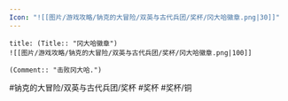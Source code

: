 ```yaml
---
Icon: "![[图片/游戏攻略/钠克的大冒险/双英与古代兵团/奖杯/冈大哈徽章.png|30]]"
---
```

```ad-common-bronze-trophy
title: (Title:: "冈大哈徽章")
![[图片/游戏攻略/钠克的大冒险/双英与古代兵团/奖杯/冈大哈徽章.png|100]]

(Comment:: "击败冈大哈.")
```

#钠克的大冒险/双英与古代兵团/奖杯 #奖杯 #奖杯/铜
